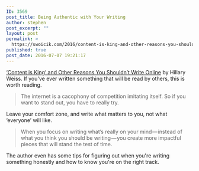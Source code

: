 ```yaml
---
ID: 3569
post_title: Being Authentic with Your Writing
author: stephen
post_excerpt: ""
layout: post
permalink: >
  https://swoicik.com/2016/content-is-king-and-other-reasons-you-shouldnt-write-online-by-hillary-weiss/
published: true
post_date: 2016-07-07 19:21:17
---
```

<span style="font-weight: 400;"><a href="https://medium.com/swlh/content-is-king-and-other-reasons-you-shouldn-t-write-online-ab5bd1766505#.v0wr1k32r">‘Content is King’ and Other Reasons You Shouldn’t Write Online</a> by Hillary Weiss.&nbsp;</span><span style="font-weight: 400;">If you've ever written something that will be read by others,&nbsp;this is worth reading.</span>
<blockquote><span style="font-weight: 400;">The internet is a cacophony of competition imitating itself. So if you want to stand out, you have to really try.</span></blockquote>
<span style="font-weight: 400;">Leave your comfort zone, and write what matters to you, not what ‘everyone’ will like.</span>
<blockquote><span style="font-weight: 400;">When you focus on writing what’s really on your mind — instead of what you think you should be writing — you create more impactful pieces that will stand the test of time.</span></blockquote>
<span style="font-weight: 400;">The author even has some tips for figuring out when you're writing something honestly and how to know you're on the right track.</span>